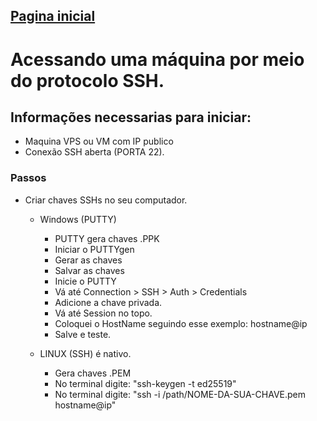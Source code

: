
## [Pagina inicial](README.md)

# Acessando uma máquina por meio do protocolo SSH.

## Informações necessarias para iniciar:

* Maquina VPS ou VM com IP publico
* Conexão SSH aberta (PORTA 22).

### Passos

* Criar chaves SSHs no seu computador.
    * Windows (PUTTY)
        * PUTTY gera chaves .PPK
        * Iniciar o PUTTYgen
        * Gerar as chaves
        * Salvar as chaves
        * Inicie o PUTTY
        * Vá até Connection > SSH > Auth > Credentials
        * Adicione a chave privada.
        * Vá até Session no topo.
        * Coloquei o HostName seguindo esse exemplo: hostname@ip
        * Salve e teste.

    * LINUX (SSH) é nativo.
        * Gera chaves .PEM
        * No terminal digite: "ssh-keygen -t ed25519"
        * No terminal digite: "ssh -i /path/NOME-DA-SUA-CHAVE.pem hostname@ip"




